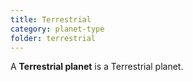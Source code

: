 ```yaml
---
title: Terrestrial
category: planet-type
folder: terrestrial
---
```


A **Terrestrial planet** is a Terrestrial planet.